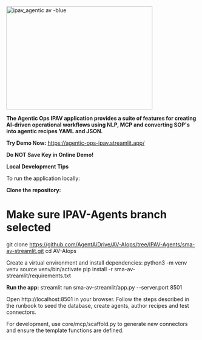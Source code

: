 <img width="385" height="272" alt="ipav_agentic av -blue" src="https://github.com/user-attachments/assets/72269dd8-a9fc-40fc-9325-df14917c0658" />

**The Agentic Ops IPAV application provides a suite of features for creating AI-driven operational workflows using NLP, MCP and converting SOP's into agentic recipes YAML and JSON.**

**Try Demo Now:**
https://agentic-ops-ipav.streamlit.app/

**Do NOT Save Key in Online Demo!**


**Local Development Tips**

To run the application locally:

**Clone the repository:**
# Make sure IPAV-Agents branch selected
git clone https://github.com/AgentAiDrive/AV-AIops/tree/IPAV-Agents/sma-av-streamlit.git
cd AV-AIops

Create a virtual environment and install dependencies:
python3 -m venv venv
source venv/bin/activate
pip install -r sma-av-streamlit/requirements.txt

**Run the app:**
streamlit run sma-av-streamlit/app.py --server.port 8501

Open http://localhost:8501 in your browser. Follow the steps described in the runbook to seed the database, create agents, author recipes and test connectors.

For development, use core/mcp/scaffold.py to generate new connectors and ensure the template functions are defined. 
